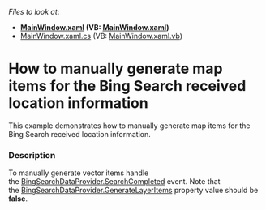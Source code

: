 <!-- default file list -->
*Files to look at*:

* **[MainWindow.xaml](./CS/MapControl_ManualSearch/MainWindow.xaml) (VB: [MainWindow.xaml](./VB/MapControl_ManualSearch/MainWindow.xaml))**
* [MainWindow.xaml.cs](./CS/MapControl_ManualSearch/MainWindow.xaml.cs) (VB: [MainWindow.xaml.vb](./VB/MapControl_ManualSearch/MainWindow.xaml.vb))
<!-- default file list end -->
# How to manually generate map items for the Bing Search received location information


This example demonstrates how to manually generate map items for the Bing Search received location information.


<h3>Description</h3>

To manually generate vector items handle the&nbsp;<a href="https://documentation.devexpress.com/#wpf/DevExpressXpfMapBingSearchDataProvider_SearchCompletedtopic">BingSearchDataProvider.SearchCompleted</a> event. Note that the&nbsp;<a href="https://documentation.devexpress.com/#wpf/DevExpressXpfMapInformationDataProviderBase_GenerateLayerItemstopic">BingSearchDataProvider.GenerateLayerItems</a> property value should be <strong>false</strong>.

<br/>



